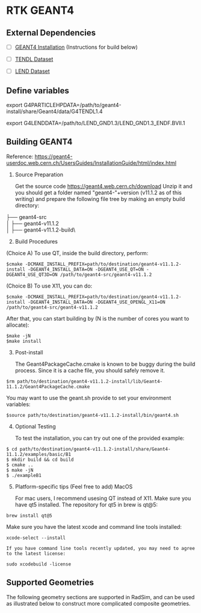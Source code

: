 # RTK GEANT4


## External Dependencies

- [ ] [GEANT4 Installation](https://geant4.web.cern.ch/download) (Instructions for build below)
- [ ] [TENDL Dataset](https://cern.ch/geant4-data/datasets/G4TENDL.1.4.tar.gz)
- [ ] [LEND Dataset](ftp://gdo-nuclear.ucllnl.org)


## Define variables

export G4PARTICLEHPDATA=/path/to/geant4-install/share/Geant4/data/G4TENDL1.4

export G4LENDDATA=/path/to/LEND_GND1.3/LEND_GND1.3_ENDF.BVII.1

## Building GEANT4

Reference: https://geant4-userdoc.web.cern.ch/UsersGuides/InstallationGuide/html/index.html
1) Source Preparation

    Get the source code https://geant4.web.cern.ch/download
    Unzip it and you should get a folder named "geant4-"+version (v11.1.2 as of this writing) and prepare the following file tree by making an empty build directory:

├── geant4-src\
│   ├── geant4-v11.1.2\
│   ├── geant4-v11.1.2-build\\

2) Build Procedures

(Choice A) To use QT, inside the build directory, perform:

```
$cmake -DCMAKE_INSTALL_PREFIX=path/to/destination/geant4-v11.1.2-install -DGEANT4_INSTALL_DATA=ON -DGEANT4_USE_QT=ON -DGEANT4_USE_QT3D=ON /path/to/geant4-src/geant4-v11.1.2 
```
(Choice B) To use X11, you can do:

```
$cmake -DCMAKE_INSTALL_PREFIX=path/to/destination/geant4-v11.1.2-install -DGEANT4_INSTALL_DATA=ON -DGEANT4_USE_OPENGL_X11=ON /path/to/geant4-src/geant4-v11.1.2
```
   After that, you can start building by (N is the number of cores you want to allocate):
```
$make -jN
$make install
```

3) Post-install

    The Geant4PackageCache.cmake is known to be buggy during the build process. Since it is a cache file, you should safely remove it.
```
$rm path/to/destination/geant4-v11.1.2-install/lib/Geant4-11.1.2/Geant4PackageCache.cmake
```
   You may want to use the geant.sh provide to set your environment variables:
```
$source path/to/destination/geant4-v11.1.2-install/bin/geant4.sh
```
4) Optional Testing

    To test the installation, you can try out one of the provided example:
```
$ cd path/to/destination/geant4-v11.1.2-install/share/Geant4-11.1.2/examples/basic/B1
$ mkdir build && cd build
$ cmake ..
$ make -jN
$ ./exampleB1
```
5) Platform-specific tips (Feel free to add)
MacOS

    For mac users, I recommend usesing QT instead of X11. Make sure you have qt5 installed. The repository for qt5 in brew is qt@5:
```
brew install qt@5
```
   Make sure you have the latest xcode and command line tools installed:
```
xcode-select --install
```
    If you have command line tools recently updated, you may need to agree to the latest license:
```
sudo xcodebuild -license
```

## Supported Geometries

The following geometry sections are supported in RadSim, and can be used as illustrated below to construct more complicated composite geometries.

